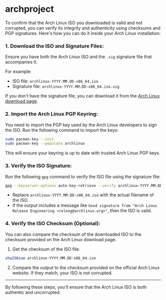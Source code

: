 # archproject

To confirm that the Arch Linux ISO you downloaded is valid and not corrupted, you can verify its integrity and authenticity using checksums and PGP signatures. Here's how you can do it inside your Arch Linux installation:

### 1. **Download the ISO and Signature Files:**
Ensure you have both the Arch Linux ISO and the `.sig` signature file that accompanies it.

For example:
- ISO file: `archlinux-YYYY.MM.DD-x86_64.iso`
- Signature file: `archlinux-YYYY.MM.DD-x86_64.iso.sig`

If you don't have the signature file, you can download it from the [Arch Linux download page](https://archlinux.org/download/).

### 2. **Import the Arch Linux PGP Keyring:**
You need to import the PGP key used by the Arch Linux developers to sign the ISO. Run the following command to import the keys:

```bash
sudo pacman-key --init
sudo pacman-key --populate archlinux
```

This will ensure your keyring is up to date with trusted Arch Linux PGP keys.

### 3. **Verify the ISO Signature:**
Run the following `gpg` command to verify the ISO file using the signature file:

```bash
gpg --keyserver-options auto-key-retrieve --verify archlinux-YYYY.MM.DD-x86_64.iso.sig
```

- Replace `archlinux-YYYY.MM.DD-x86_64.iso` with the actual filename of the ISO.
- If the output includes a message like `Good signature from "Arch Linux Release Engineering <releng@archlinux.org>"`, then the ISO is valid.

### 4. **Verify the ISO Checksum (Optional):**
You can also compare the checksum of the downloaded ISO to the checksum provided on the Arch Linux download page.

1. Get the checksum of the ISO file:

```bash
sha256sum archlinux-YYYY.MM.DD-x86_64.iso
```

2. Compare the output to the checksum provided on the official Arch Linux website. If they match, your ISO is not corrupted.

---

By following these steps, you'll ensure that the Arch Linux ISO is both authentic and uncorrupted.
